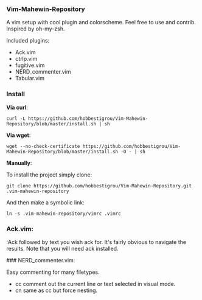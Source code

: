 ### Vim-Mahewin-Repository
A vim setup with cool plugin and colorscheme. Feel free to use and contrib. Inspired by oh-my-zsh.

Included plugins:

* Ack.vim
* ctrlp.vim
* fugitive.vim
* NERD_commenter.vim
* Tabular.vim

### Install

**Via curl**:

    curl -L https://github.com/hobbestigrou/Vim-Mahewin-Repository/blob/master/install.sh | sh

**Via wget**:

    wget --no-check-certificate https://github.com/hobbestigrou/Vim-Mahewin-Repository/blob/master/install.sh -O - | sh

**Manually**:

To install the project simply clone:

    git clone https://github.com/hobbestigrou/Vim-Mahewin-Repository.git .vim-mahewin-repository

And then make a symbolic link:

    ln -s .vim-mahewin-repository/vimrc .vimrc

### Ack.vim:
:Ack followed by text you wish ack for. It's fairly obvious to navigate the results. Note that you will need ack installed.

### NERD\_commenter.vim:

Easy commenting for many filetypes.

* <leader>cc comment out the current line or text selected in visual mode.
* <leader>cn same as <leader>cc but force nesting.

